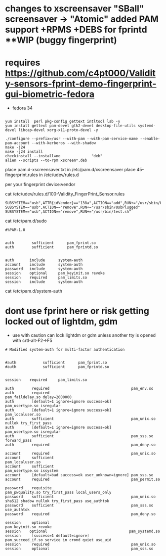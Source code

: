 # changes to xscreensaver "SBall" screensaver -> "Atomic" added PAM support +RPMS +DEBS for fprintd **WIP (buggy fingerprint)

# requires https://github.com/c4pt000/Validity-sensors-fprint-demo-fingerprint-gui-biometric-fedora

* fedora 34

```

yum install  perl pkg-config gettext intltool lsb -y
yum install gettext pam-devel gtk2-devel desktop-file-utils systemd-devel libcap-devel xorg-x11-proto-devel -y

./configure --prefix=/usr --with-pam --with-pam-service-name --enable-pam-account --with-kerberos --with-shadow
make -j24
make -j24 install
checkinstall --install=no              "deb"
alien --scripts --to-rpm xscreen*.deb
```

place pam.d-xscreensaver.txt in /etc/pam.d/xscreensaver
place 45-fingerprint.rules in /etc/udev/rules.d

per your fingerprint device:vendor

cat /etc/udev/rules.d/100-Validity_FingerPrint_Sensor.rules 
```
SUBSYSTEM=="usb",ATTR{idVendor}=="138a",ACTION=="add",RUN+="/usr/sbin/UsbPlugged"
SUBSYSTEM=="usb",ACTION=="remove",RUN+="/usr/sbin/UsbPlugged"
SUBSYSTEM=="usb",ACTION=="remove",RUN+="/usr/bin/test.sh"
```



cat /etc/pam.d/sudo
```
#%PAM-1.0


auth		sufficient  	pam_fprint.so
auth		sufficient  	pam_fprintd.so


auth       include      system-auth
account    include      system-auth
password   include      system-auth
session    optional     pam_keyinit.so revoke
session    required     pam_limits.so
session    include      system-auth
```

cat /etc/pam.d/system-auth
# dont use fprint here or risk getting locked out of lightdm, gdm
* use with caution can lock lightdm or gdm unless another tty is opened with crtl-alt-F2->F5

```
# Modified system-auth for multi-factor authentication


#auth            sufficient      pam_fprint.so
#auth            sufficient      pam_fprintd.so


session    required     pam_limits.so

auth        required                                     pam_env.so
auth        required                                     pam_faildelay.so delay=2000000
auth        [default=1 ignore=ignore success=ok]         pam_usertype.so isregular
auth        [default=1 ignore=ignore success=ok]         pam_localuser.so
auth        sufficient                                   pam_unix.so nullok try_first_pass
auth        [default=1 ignore=ignore success=ok]         pam_usertype.so isregular
auth        sufficient                                   pam_sss.so forward_pass
auth        required                                     pam_deny.so

account     required                                     pam_unix.so
account     sufficient                                   pam_localuser.so
account     sufficient                                   pam_usertype.so issystem
account     [default=bad success=ok user_unknown=ignore] pam_sss.so
account     required                                     pam_permit.so

password    requisite                                    pam_pwquality.so try_first_pass local_users_only
password    sufficient                                   pam_unix.so sha512 shadow nullok try_first_pass use_authtok
password    sufficient                                   pam_sss.so use_authtok
password    required                                     pam_deny.so

session     optional                                     pam_keyinit.so revoke
session    optional                                     pam_systemd.so
session     [success=1 default=ignore]                   pam_succeed_if.so service in crond quiet use_uid
session     required                                     pam_unix.so
session     optional                                     pam_sss.so
```

